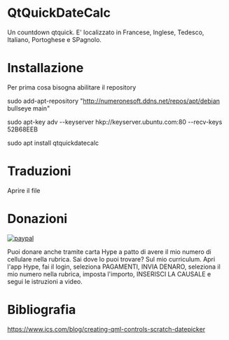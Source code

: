 # QtQuickDateCalc
Un countdown qtquick. E' localizzato in Francese, Inglese, Tedesco, Italiano, Portoghese e SPagnolo.

# Installazione

Per prima cosa bisogna abilitare il repository

sudo add-apt-repository "http://numeronesoft.ddns.net/repos/apt/debian bullseye main"

sudo apt-key adv --keyserver hkp://keyserver.ubuntu.com:80 --recv-keys 52B68EEB

sudo apt install qtquickdatecalc

# Traduzioni
Aprire il file

# Donazioni

[![paypal](https://www.paypalobjects.com/it_IT/IT/i/btn/btn_donateCC_LG.gif)](https://www.paypal.com/cgi-bin/webscr?cmd=_s-xclick&hosted_button_id=H4ZHTFRCETWXG)

Puoi donare anche tramite carta Hype a patto di avere il mio numero di cellulare nella rubrica. Sai dove lo puoi trovare? Sul mio curriculum.
Apri l'app Hype, fai il login, seleziona PAGAMENTI, INVIA DENARO, seleziona il mio numero nella rubrica, imposta l'importo, INSERISCI LA CAUSALE e segui le istruzioni a video.

# Bibliografia
https://www.ics.com/blog/creating-qml-controls-scratch-datepicker
